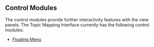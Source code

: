 
## Control Modules

The control modules provide further interactivity features with the view panels. The Topic Mapping Interface currently has the following control modules:
- [Floating Menu](#floating-menu)
